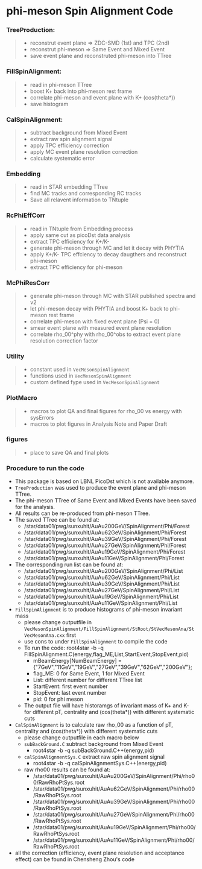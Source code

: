 # phi-meson Spin Alignment Code

### TreeProduction:
> - reconstrut event plane => ZDC-SMD (1st) and TPC (2nd)
> - reconstrut phi-meson => Same Event and Mixed Event
> - save event plane and reconstruted phi-meson into TTree

### FillSpinAlignment:
> - read in phi-meson TTree
> - boost K+ back into phi-meson rest frame
> - correlate phi-meson and event plane with K+ (cos(theta\*))
> - save histogram

### CalSpinAlignment:
> - subtract background from Mixed Event
> - extract raw spin alignment signal
> - apply TPC efficiency correction
> - apply MC event plane resolution correction
> - calculate systematic error

### Embedding
> - read in STAR embedding TTree
> - find MC tracks and corresponding RC tracks
> - Save all relavent information to TNtuple

### RcPhiEffCorr
> - read in TNtuple from Embedding process
> - apply same cut as picoDst data analysis
> - extract TPC efficiency for K+/K-
> - generate phi-meson through MC and let it decay with PHYTIA
> - apply K+/K- TPC effciency to decay daugthers and reconstruct phi-meson
> - extract TPC efficiency for phi-meson

### McPhiResCorr
> - generate phi-meson through MC with STAR published spectra and v2
> - let phi-meson decay with PHYTIA and boost K+ back to phi-meson rest frame
> - correlate phi-meson with fixed event plane (Psi = 0)
> - smear event plane with measured event plane resolution
> - correlate rho_00^phy with rho_00^obs to extract event plane resolution correction factor

### Utility
> - constant used in `VecMesonSpinAlignment`
> - functions used in `VecMesonSpinAlignment`
> - custom defined fype used in `VecMesonSpinAlignment`

### PlotMacro
> - macros to plot QA and final figures for rho_00 vs energy with sysErrors
> - macros to plot figures in Analysis Note and Paper Draft

### figures
> - place to save QA and final plots

### Procedure to run the code
- This package is based on LBNL PicoDst which is not available anymore.
- `TreeProduction` was used to produce the event plane and phi-meson TTree.
- The phi-meson TTree of Same Event and Mixed Events have been saved for the analysis.
- All results can be re-produced from phi-meson TTree.
- The saved TTree can be found at: 
  - /star/data01/pwg/sunxuhit/AuAu200GeV/SpinAlignment/Phi/Forest
  - /star/data01/pwg/sunxuhit/AuAu62GeV/SpinAlignment/Phi/Forest
  - /star/data01/pwg/sunxuhit/AuAu39GeV/SpinAlignment/Phi/Forest
  - /star/data01/pwg/sunxuhit/AuAu27GeV/SpinAlignment/Phi/Forest
  - /star/data01/pwg/sunxuhit/AuAu19GeV/SpinAlignment/Phi/Forest
  - /star/data01/pwg/sunxuhit/AuAu11GeV/SpinAlignment/Phi/Forest
- The corresponding run list can be found at:
  - /star/data01/pwg/sunxuhit/AuAu200GeV/SpinAlignment/Phi/List
  - /star/data01/pwg/sunxuhit/AuAu62GeV/SpinAlignment/Phi/List
  - /star/data01/pwg/sunxuhit/AuAu39GeV/SpinAlignment/Phi/List
  - /star/data01/pwg/sunxuhit/AuAu27GeV/SpinAlignment/Phi/List
  - /star/data01/pwg/sunxuhit/AuAu19GeV/SpinAlignment/Phi/List
  - /star/data01/pwg/sunxuhit/AuAu11GeV/SpinAlignment/Phi/List
- `FillSpinAlignment` is to produce histograms of phi-meson invariant mass
  - please change outputfile in `VecMesonSpinAlignment/FillSpinAlignment/StRoot/StVecMesonAna/StVecMesonAna.cxx` first
  - use cons to under `FillSpinAlignment` to compile the code
  - To run the code: root4star -b -q FillSpinAlignment.C\(energy,flag_ME,List,StartEvent,StopEvent,pid\)
    - mBeamEnergy[NumBeamEnergy] = {"7GeV","11GeV","19GeV","27GeV","39GeV","62GeV","200GeV"};
    - flag_ME: 0 for Same Event, 1 for Mixed Event
    - List: different number for different TTree list
    - StartEvent: first event number
    - StopEvent: last event number
    - pid: 0 for phi meson
  - The output file will have historamgs of invariant mass of K+ and K- for different pT, centrality and (cos(theta\*)) with different systematic cuts
- `CalSpinAlignment` is to calculate raw rho\_00 as a function of pT, centrality and (cos(theta\*)) with different systematic cuts
  - please change outputfile in each macro below
  - `subBackGround.C` subtract background from Mixed Event
    - root4star -b -q subBackGround.C++\(energy,pid\)
  - `calSpinAlignmentSys.C` extract raw spin alignment signal
    - root4star -b -q calSpinAlignmentSys.C++\(energy,pid\)
  - raw rho00 results can be found at:
    - /star/data01/pwg/sunxuhit/AuAu200GeV/SpinAlignment/Phi/rho00/RawRhoPtSys.root
    - /star/data01/pwg/sunxuhit/AuAu62GeV/SpinAlignment/Phi/rho00/RawRhoPtSys.root
    - /star/data01/pwg/sunxuhit/AuAu39GeV/SpinAlignment/Phi/rho00/RawRhoPtSys.root
    - /star/data01/pwg/sunxuhit/AuAu27GeV/SpinAlignment/Phi/rho00/RawRhoPtSys.root
    - /star/data01/pwg/sunxuhit/AuAu19GeV/SpinAlignment/Phi/rho00/RawRhoPtSys.root
    - /star/data01/pwg/sunxuhit/AuAu11GeV/SpinAlignment/Phi/rho00/RawRhoPtSys.root
- all the correction (efficiency, event plane resolution and acceptance effect) can be found in Chensheng Zhou's code
